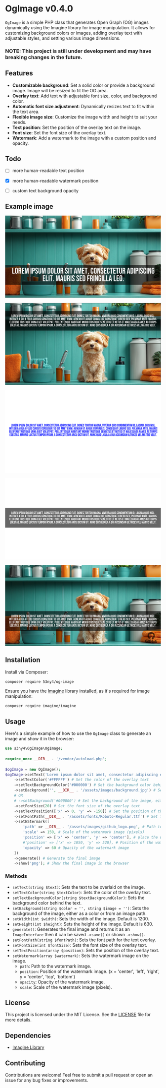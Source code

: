 # OgImage v0.4.0

`OgImage` is a simple PHP class that generates Open Graph (OG) images dynamically using the Imagine library for image manipulation. It allows for customizing background colors or images, adding overlay text with adjustable styles, and setting various image dimensions.

### NOTE: This project is still under development and may have breaking changes in the future.

## Features

- **Customizable background**: Set a solid color or provide a background image. Image will be resized to fit the OG area.
- **Overlay text**: Add text with adjustable font size, color, and background color.
- **Automatic font size adjustment**: Dynamically resizes text to fit within the text area.
- **Flexible image size**: Customize the image width and height to suit your needs.
- **Text position**: Set the position of the overlay text on the image.
- **Font size**: Set the font size of the overlay text.
- **Watermark**: Add a watermark to the image with a custom position and opacity.


## Todo
- [ ] more human-readable text position
- [x] more human-readable watermark position
- [ ] custom text background opacity


## Example image
![Example Image](docs/images/example.png)

![Example Image](docs/images/text_position.png)

![Example Image](docs/images/no_bg.png)

![Example Image](docs/images/text_bg.png)

![Example Image](docs/images/watermark.png)
## Installation

Install via Composer:

```bash
composer require 53ny4/og-image
```

Ensure you have the [Imagine](https://github.com/php-imagine/Imagine) library installed, as it's required for image manipulation:

```bash
composer require imagine/imagine
```

## Usage

Here's a simple example of how to use the `OgImage` class to generate an image and show it in the browser:

```php
use s3ny4\OgImage\OgImage;

require_once __DIR__ . '/vendor/autoload.php';

$ogImage = new OgImage();
$ogImage->setText('Lorem ipsum dolor sit amet, consectetur adipiscing elit. Mauris sed fringilla leo.') # Set the text to be overlaid on the image
    ->setTextColor('#FFFFFF') # Set the color of the overlay text
    ->setTextBackgroundColor('#000000') # Set the background color behind the text
    ->setBackground('', __DIR__ . '/assets/images/background.jpg') # Set the background of the image, either as a color or from an image path
    # OR
    # ->setBackground('#000000') # Set the background of the image, either as a color or from an image path
    ->setFontSize(20) # Set the font size of the overlay text
    ->setTextPosition(['x' => 0, 'y' => -150]) # Set the position of the overlay text
    ->setFontPath(__DIR__ . '/assets/fonts/Roboto-Regular.ttf') # Set the font path for the text overlay
    ->setWatermark([
        'path' => __DIR__ . '/assets/images/github_logo.png', # Path to the watermark image
        'scale' => 150, # Scale of the watermark image (pixels)
        'position' => ['x' => 'center', 'y' => 'center'], # place the watermark in the center
        #'position' => ['x' => 1050, 'y' => 520], # Position of the watermark image
        'opacity' => 60 # Opacity of the watermark image
    ])
    ->generate() # Generate the final image
    ->show('png'); # Show the final image in the browser
``` 


### Methods

- `setText(string $text)`: Sets the text to be overlaid on the image.
- `setTextColor(string $textColor)`: Sets the color of the overlay text.
- `setTextBackgroundColor(string $textBackgroundColor)`: Sets the background color behind the text.
- `setBackground(string $color = '', string $image = '')`: Sets the background of the image, either as a color or from an image path.
- `setWidth(int $width)`: Sets the width of the image. Default is 1200.
- `setHeight(int $height)`: Sets the height of the image. Default is 630.
- `generate()`: Generates the final image and returns it as an `ImageInterface` then it can be saved `->save()` or shown `->show()`.
- `setFontPath(string $fontPath)`: Sets the font path for the text overlay.
- `setFontSize(int $fontSize)`: Sets the font size of the overlay text.
- `setTextPosition(array $position)`: Sets the position of the overlay text.
- `setWatermark(array $watermark)`: Sets the watermark image on the image.
   - `path`: Path to the watermark image.
   - `position`: Position of the watermark image. (x = 'center', 'left', 'right', y = 'center', 'top', 'bottom')
   - `opacity`: Opacity of the watermark image.
   - `scale`: Scale of the watermark image (pixels).

## License

This project is licensed under the MIT License. See the [LICENSE](https://opensource.org/license/mit) file for more details.

## Dependencies

- [Imagine Library](https://github.com/avalanche123/Imagine)

## Contributing

Contributions are welcome! Feel free to submit a pull request or open an issue for any bug fixes or improvements.